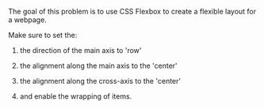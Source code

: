 The goal of this problem is to use CSS Flexbox to create a flexible layout for a webpage.

Make sure to set the:

1. the direction of the main axis to 'row'

2. the alignment along the main axis to the 'center'

3. the alignment along the cross-axis to the 'center'

4. and enable the wrapping of items.
